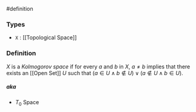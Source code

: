 #definition
### Types
- `X` : [[Topological Space]]
### Definition
$X$ is a *Kolmogorov space* if for every $a$ and $b$ in $X$, $a\ne b$ implies that there exists an [[Open Set]] $U$ such that $\left(a\in U \land b\notin U \right)\lor \left( a\not\in U\land b\in U \right)$.
##### aka
- $T_0$ Space